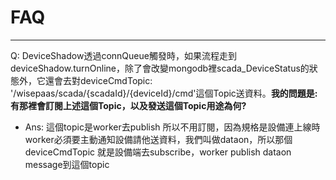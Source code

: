 # FAQ

---

Q:  DeviceShadow透過connQueue觸發時，如果流程走到deviceShadow.turnOnline，除了會改變mongodb裡scada\_DeviceStatus的狀態外，它還會去對deviceCmdTopic: '/wisepaas/scada/{scadaId}/{deviceId}/cmd'這個Topic送資料。**我的問題是: 有那裡會訂閱上述這個Topic，以及發送這個Topic用途為何?**

* Ans: 這個topic是worker去publish 所以不用訂閱，因為規格是設備連上線時 worker必須要主動通知設備請他送資料，我們叫做dataon，所以那個deviceCmdTopic 就是設備端去subscribe，worker publish dataon message到這個topic




